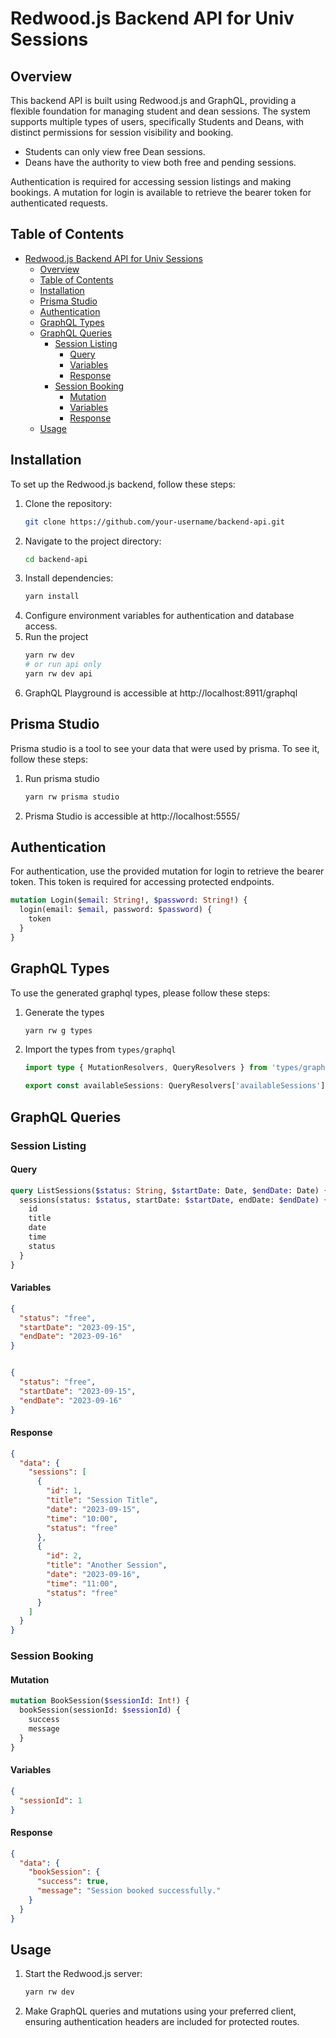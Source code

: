 # Redwood.js Backend API for Univ Sessions

## Overview

This backend API is built using Redwood.js and GraphQL, providing a flexible foundation for managing student and dean sessions. The system supports multiple types of users, specifically Students and Deans, with distinct permissions for session visibility and booking.

- Students can only view free Dean sessions.
- Deans have the authority to view both free and pending sessions.

Authentication is required for accessing session listings and making bookings. A mutation for login is available to retrieve the bearer token for authenticated requests.

## Table of Contents

- [Redwood.js Backend API for Univ Sessions](#redwoodjs-backend-api-for-univ-sessions)
  - [Overview](#overview)
  - [Table of Contents](#table-of-contents)
  - [Installation](#installation)
  - [Prisma Studio](#prisma-studio)
  - [Authentication](#authentication)
  - [GraphQL Types](#graphql-types)
  - [GraphQL Queries](#graphql-queries)
    - [Session Listing](#session-listing)
      - [Query](#query)
      - [Variables](#variables)
      - [Response](#response)
    - [Session Booking](#session-booking)
      - [Mutation](#mutation)
      - [Variables](#variables-1)
      - [Response](#response-1)
  - [Usage](#usage)

## Installation

To set up the Redwood.js backend, follow these steps:

1. Clone the repository:
   ```bash
   git clone https://github.com/your-username/backend-api.git
   ```
2. Navigate to the project directory:
   ```bash
   cd backend-api
   ```
3. Install dependencies:
   ```bash
   yarn install
   ```
4. Configure environment variables for authentication and database access.
5. Run the project
   ```bash
   yarn rw dev
   # or run api only
   yarn rw dev api
   ```
6. GraphQL Playground is accessible at http://localhost:8911/graphql

## Prisma Studio
Prisma studio is a tool to see your data that were used by prisma. To see it, follow these steps:

1. Run prisma studio
    ```bash
    yarn rw prisma studio
    ```
2. Prisma Studio is accessible at http://localhost:5555/

## Authentication

For authentication, use the provided mutation for login to retrieve the bearer token. This token is required for accessing protected endpoints.

```graphql
mutation Login($email: String!, $password: String!) {
  login(email: $email, password: $password) {
    token
  }
}
```

## GraphQL Types
To use the generated graphql types, please follow these steps:
1. Generate the types
    ```bash
    yarn rw g types
    ```
2. Import the types from `types/graphql`
    ```ts
    import type { MutationResolvers, QueryResolvers } from 'types/graphql'

    export const availableSessions: QueryResolvers['availableSessions'] = () => {}
    ```


## GraphQL Queries

### Session Listing

#### Query
```graphql
query ListSessions($status: String, $startDate: Date, $endDate: Date) {
  sessions(status: $status, startDate: $startDate, endDate: $endDate) {
    id
    title
    date
    time
    status
  }
}
```

#### Variables
```json
{
  "status": "free",
  "startDate": "2023-09-15",
  "endDate": "2023-09-16"
}
```
```json

{
  "status": "free",
  "startDate": "2023-09-15",
  "endDate": "2023-09-16"
}
```

#### Response
```json
{
  "data": {
    "sessions": [
      {
        "id": 1,
        "title": "Session Title",
        "date": "2023-09-15",
        "time": "10:00",
        "status": "free"
      },
      {
        "id": 2,
        "title": "Another Session",
        "date": "2023-09-16",
        "time": "11:00",
        "status": "free"
      }
    ]
  }
}
```

### Session Booking

#### Mutation
```graphql
mutation BookSession($sessionId: Int!) {
  bookSession(sessionId: $sessionId) {
    success
    message
  }
}
```

#### Variables
```json
{
  "sessionId": 1
}
```

#### Response
```json
{
  "data": {
    "bookSession": {
      "success": true,
      "message": "Session booked successfully."
    }
  }
}
```

## Usage

1. Start the Redwood.js server:
   ```bash
   yarn rw dev
   ```

2. Make GraphQL queries and mutations using your preferred client, ensuring authentication headers are included for protected routes.